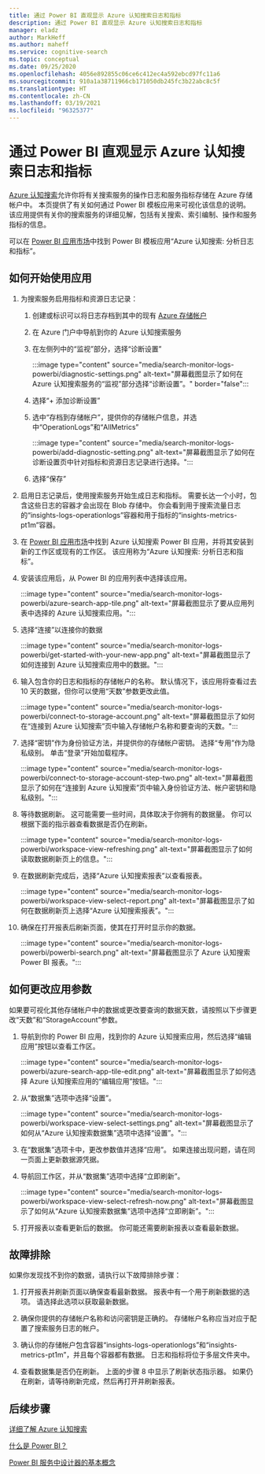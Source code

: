 ```yaml
---
title: 通过 Power BI 直观显示 Azure 认知搜索日志和指标
description: 通过 Power BI 直观显示 Azure 认知搜索日志和指标
manager: eladz
author: MarkHeff
ms.author: maheff
ms.service: cognitive-search
ms.topic: conceptual
ms.date: 09/25/2020
ms.openlocfilehash: 4056e892855c06ce6c412ec4a592ebcd97fc11a6
ms.sourcegitcommit: 910a1a38711966cb171050db245fc3b22abc8c5f
ms.translationtype: HT
ms.contentlocale: zh-CN
ms.lasthandoff: 03/19/2021
ms.locfileid: "96325377"
---
```

# <a name="visualize-azure-cognitive-search-logs-and-metrics-with-power-bi"></a>通过 Power BI 直观显示 Azure 认知搜索日志和指标
[Azure 认知搜索](./search-what-is-azure-search.md)允许你将有关搜索服务的操作日志和服务指标存储在 Azure 存储帐户中。 本页提供了有关如何通过 Power BI 模板应用来可视化该信息的说明。 该应用提供有关你的搜索服务的详细见解，包括有关搜索、索引编制、操作和服务指标的信息。

可以在 [Power BI 应用市场](https://appsource.microsoft.com/marketplace/apps)中找到 Power BI 模板应用“Azure 认知搜索: 分析日志和指标”。

## <a name="how-to-get-started-with-the-app"></a>如何开始使用应用

1. 为搜索服务启用指标和资源日志记录：

    1. 创建或标识可以将日志存档到其中的现有 [Azure 存储帐户](../storage/common/storage-account-create.md)
    1. 在 Azure 门户中导航到你的 Azure 认知搜索服务
    1. 在左侧列中的“监视”部分，选择“诊断设置”

        :::image type="content" source="media/search-monitor-logs-powerbi/diagnostic-settings.png" alt-text="屏幕截图显示了如何在 Azure 认知搜索服务的“监视”部分选择“诊断设置”。" border="false":::

    1. 选择“+ 添加诊断设置”
    1. 选中“存档到存储帐户”，提供你的存储帐户信息，并选中“OperationLogs”和“AllMetrics”

        :::image type="content" source="media/search-monitor-logs-powerbi/add-diagnostic-setting.png" alt-text="屏幕截图显示了如何在诊断设置页中针对指标和资源日志记录进行选择。":::
    1. 选择“保存”

1. 启用日志记录后，使用搜索服务开始生成日志和指标。 需要长达一个小时，包含这些日志的容器才会出现在 Blob 存储中。 你会看到用于搜索流量日志的“insights-logs-operationlogs”容器和用于指标的“insights-metrics-pt1m”容器。

1. 在 [Power BI 应用市场](https://appsource.microsoft.com/marketplace/apps)中找到 Azure 认知搜索 Power BI 应用，并将其安装到新的工作区或现有的工作区。 该应用称为“Azure 认知搜索: 分析日志和指标”。

1. 安装该应用后，从 Power BI 的应用列表中选择该应用。

    :::image type="content" source="media/search-monitor-logs-powerbi/azure-search-app-tile.png" alt-text="屏幕截图显示了要从应用列表中选择的 Azure 认知搜索应用。":::

1. 选择“连接”以连接你的数据

    :::image type="content" source="media/search-monitor-logs-powerbi/get-started-with-your-new-app.png" alt-text="屏幕截图显示了如何连接到 Azure 认知搜索应用中的数据。":::

1. 输入包含你的日志和指标的存储帐户的名称。 默认情况下，该应用将查看过去 10 天的数据，但你可以使用“天数”参数更改此值。

    :::image type="content" source="media/search-monitor-logs-powerbi/connect-to-storage-account.png" alt-text="屏幕截图显示了如何在“连接到 Azure 认知搜索”页中输入存储帐户名称和要查询的天数。":::

1. 选择“密钥”作为身份验证方法，并提供你的存储帐户密钥。 选择“专用”作为隐私级别。 单击“登录”开始加载程序。

    :::image type="content" source="media/search-monitor-logs-powerbi/connect-to-storage-account-step-two.png" alt-text="屏幕截图显示了如何在“连接到 Azure 认知搜索”页中输入身份验证方法、帐户密钥和隐私级别。":::

1. 等待数据刷新。 这可能需要一些时间，具体取决于你拥有的数据量。 你可以根据下面的指示器查看数据是否仍在刷新。

    :::image type="content" source="media/search-monitor-logs-powerbi/workspace-view-refreshing.png" alt-text="屏幕截图显示了如何读取数据刷新页上的信息。":::

1. 在数据刷新完成后，选择“Azure 认知搜索报表”以查看报表。

    :::image type="content" source="media/search-monitor-logs-powerbi/workspace-view-select-report.png" alt-text="屏幕截图显示了如何在数据刷新页上选择“Azure 认知搜索报表”。":::

1. 确保在打开报表后刷新页面，使其在打开时显示你的数据。

    :::image type="content" source="media/search-monitor-logs-powerbi/powerbi-search.png" alt-text="屏幕截图显示了 Azure 认知搜索 Power BI 报表。":::

## <a name="how-to-change-the-app-parameters"></a>如何更改应用参数
如果要可视化其他存储帐户中的数据或更改要查询的数据天数，请按照以下步骤更改“天数”和“StorageAccount”参数。

1. 导航到你的 Power BI 应用，找到你的 Azure 认知搜索应用，然后选择“编辑应用”按钮以查看工作区。

    :::image type="content" source="media/search-monitor-logs-powerbi/azure-search-app-tile-edit.png" alt-text="屏幕截图显示了如何选择 Azure 认知搜索应用的“编辑应用”按钮。":::

1. 从“数据集”选项中选择“设置”。

    :::image type="content" source="media/search-monitor-logs-powerbi/workspace-view-select-settings.png" alt-text="屏幕截图显示了如何从“Azure 认知搜索数据集”选项中选择“设置”。":::

1. 在“数据集”选项卡中，更改参数值并选择“应用”。 如果连接出现问题，请在同一页面上更新数据源凭据。

1. 导航回工作区，并从“数据集”选项中选择“立即刷新”。

    :::image type="content" source="media/search-monitor-logs-powerbi/workspace-view-select-refresh-now.png" alt-text="屏幕截图显示了如何从“Azure 认知搜索数据集”选项中选择“立即刷新”。":::

1. 打开报表以查看更新后的数据。 你可能还需要刷新报表以查看最新数据。

## <a name="troubleshooting"></a>故障排除
如果你发现找不到你的数据，请执行以下故障排除步骤：

1. 打开报表并刷新页面以确保查看最新数据。 报表中有一个用于刷新数据的选项。 请选择此选项以获取最新数据。

1. 确保你提供的存储帐户名称和访问密钥是正确的。 存储帐户名称应当对应于配置了搜索服务日志的帐户。

1. 确认你的存储帐户包含容器“insights-logs-operationlogs”和“insights-metrics-pt1m”，并且每个容器都有数据。 日志和指标将位于多层文件夹中。

1. 查看数据集是否仍在刷新。 上面的步骤 8 中显示了刷新状态指示器。 如果仍在刷新，请等待刷新完成，然后再打开并刷新报表。

## <a name="next-steps"></a>后续步骤
[详细了解 Azure 认知搜索](./index.yml)

[什么是 Power BI？](/power-bi/fundamentals/power-bi-overview)

[Power BI 服务中设计器的基本概念](/power-bi/service-basic-concepts)